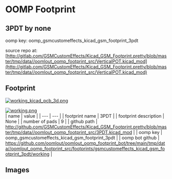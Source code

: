 # OOMP Footprint  
## 3PDT  by none  
  
oomp key: oomp_gsmcustomeffects_kicad_gsm_footprint_3pdt  
  
source repo at: [http://gitlab.com/GSMCustomEffects/Kicad_GSM_Footprint.pretty/blob/master/tmp/data//oomlout_oomp_footprint_src/VerticalPOT.kicad_mod](http://gitlab.com/GSMCustomEffects/Kicad_GSM_Footprint.pretty/blob/master/tmp/data//oomlout_oomp_footprint_src/VerticalPOT.kicad_mod)  
## Footprint  
  
[![working_kicad_pcb_3d.png](working_kicad_pcb_3d_600.png)](working_kicad_pcb_3d.png)  
  
[![working.png](working_600.png)](working.png)  
| name | value | 
| --- | --- | 
| footprint name | 3PDT | 
| footprint description | None | 
| number of pads | 9 | 
| github path | http://github.com/GSMCustomEffects/Kicad_GSM_Footprint.pretty/blob/master/tmp/data//oomlout_oomp_footprint_src/3PDT.kicad_mod | 
| oomp key | oomp_gsmcustomeffects_kicad_gsm_footprint_3pdt | 
| oomp bot github | https://github.com/oomlout/oomlout_oomp_footprint_bot/tree/main/tmp/data//oomlout_oomp_footprint_src/footprints/gsmcustomeffects_kicad_gsm_footprint_3pdt/working | 
## Images  
